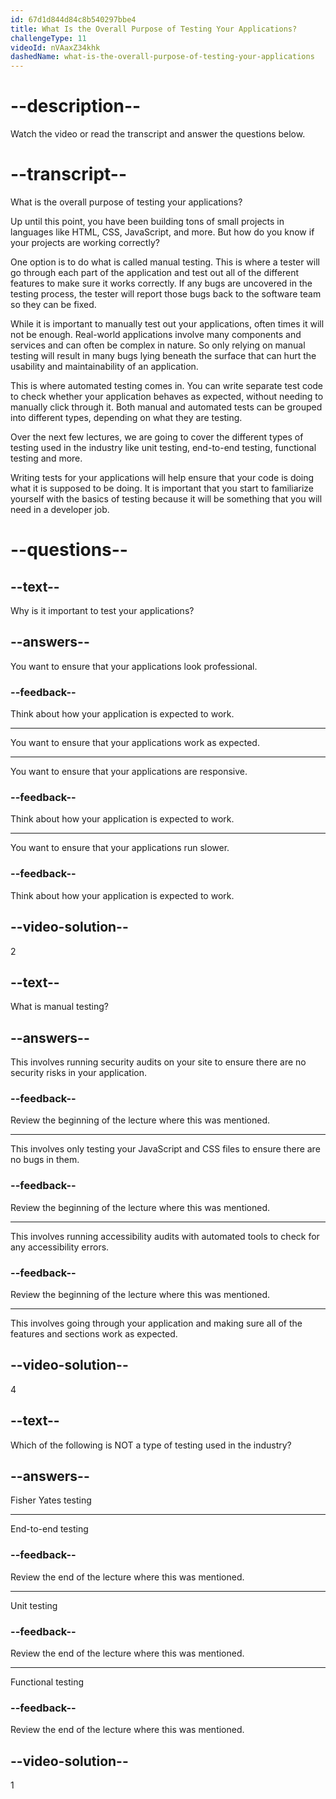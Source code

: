 ```yaml
---
id: 67d1d844d84c8b540297bbe4
title: What Is the Overall Purpose of Testing Your Applications?
challengeType: 11
videoId: nVAaxZ34khk
dashedName: what-is-the-overall-purpose-of-testing-your-applications
---
```


# --description--

Watch the video or read the transcript and answer the questions below.

# --transcript--

What is the overall purpose of testing your applications?

Up until this point, you have been building tons of small projects in languages like HTML, CSS, JavaScript, and more. But how do you know if your projects are working correctly?

One option is to do what is called manual testing. This is where a tester will go through each part of the application and test out all of the different features to make sure it works correctly. If any bugs are uncovered in the testing process, the tester will report those bugs back to the software team so they can be fixed.

While it is important to manually test out your applications, often times it will not be enough. Real-world applications involve many components and services and can often be complex in nature. So only relying on manual testing will result in many bugs lying beneath the surface that can hurt the usability and maintainability of an application.

This is where automated testing comes in. You can write separate test code to check whether your application behaves as expected, without needing to manually click through it. Both manual and automated tests can be grouped into different types, depending on what they are testing.

Over the next few lectures, we are going to cover the different types of testing used in the industry like unit testing, end-to-end testing, functional testing and more.

Writing tests for your applications will help ensure that your code is doing what it is supposed to be doing. It is important that you start to familiarize yourself with the basics of testing because it will be something that you will need in a developer job.

# --questions--

## --text--

Why is it important to test your applications?

## --answers--

You want to ensure that your applications look professional.

### --feedback--

Think about how your application is expected to work.

---

You want to ensure that your applications work as expected.

---

You want to ensure that your applications are responsive.

### --feedback--

Think about how your application is expected to work.

---

You want to ensure that your applications run slower.

### --feedback--

Think about how your application is expected to work.

## --video-solution--

2

## --text--

What is manual testing?

## --answers--

This involves running security audits on your site to ensure there are no security risks in your application.

### --feedback--

Review the beginning of the lecture where this was mentioned.

---

This involves only testing your JavaScript and CSS files to ensure there are no bugs in them.

### --feedback--

Review the beginning of the lecture where this was mentioned.

---

This involves running accessibility audits with automated tools to check for any accessibility errors.

### --feedback--

Review the beginning of the lecture where this was mentioned.

---

This involves going through your application and making sure all of the features and sections work as expected.

## --video-solution--

4

## --text--

Which of the following is NOT a type of testing used in the industry?

## --answers--

Fisher Yates testing

---

End-to-end testing

### --feedback--

Review the end of the lecture where this was mentioned.

---

Unit testing

### --feedback--

Review the end of the lecture where this was mentioned.

---

Functional testing

### --feedback--

Review the end of the lecture where this was mentioned.

## --video-solution--

1
